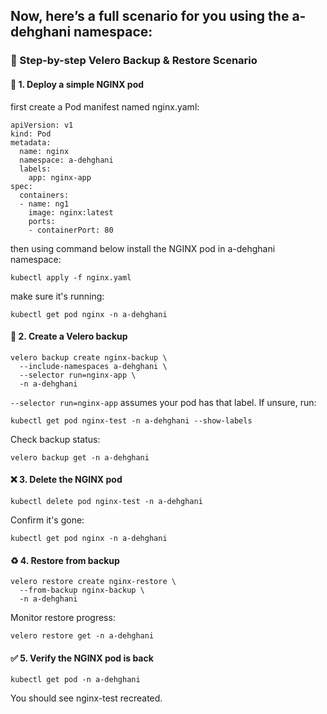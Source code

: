 ## Now, here’s a full scenario for you using the a-dehghani namespace:
### 📌 Step-by-step Velero Backup & Restore Scenario
#### 👣 1. Deploy a simple NGINX pod
first create a Pod manifest named nginx.yaml:
```
apiVersion: v1
kind: Pod
metadata:
  name: nginx
  namespace: a-dehghani
  labels:
    app: nginx-app
spec:
  containers:
  - name: ng1
    image: nginx:latest
    ports:
    - containerPort: 80
```
then using command below install the NGINX pod in a-dehghani namespace:
```
kubectl apply -f nginx.yaml
```
make sure it's running:
```
kubectl get pod nginx -n a-dehghani
```
#### 💾 2. Create a Velero backup
```
velero backup create nginx-backup \
  --include-namespaces a-dehghani \
  --selector run=nginx-app \
  -n a-dehghani
```
`--selector run=nginx-app` assumes your pod has that label. If unsure, run:
```
kubectl get pod nginx-test -n a-dehghani --show-labels
```
Check backup status:
```
velero backup get -n a-dehghani
```
#### ❌ 3. Delete the NGINX pod
```
kubectl delete pod nginx-test -n a-dehghani
```
Confirm it's gone:
```
kubectl get pod nginx -n a-dehghani
```
#### ♻️ 4. Restore from backup
```
velero restore create nginx-restore \
  --from-backup nginx-backup \
  -n a-dehghani
```
Monitor restore progress:
```
velero restore get -n a-dehghani
```
#### ✅ 5. Verify the NGINX pod is back
```
kubectl get pod -n a-dehghani
```
You should see nginx-test recreated.




